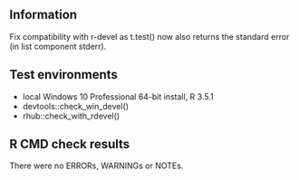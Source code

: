 ## Information
Fix compatibility with r-devel as t.test() now also returns the standard error
(in list component stderr).

## Test environments
* local Windows 10 Professional 64-bit install, R 3.5.1
* devtools::check_win_devel()
* rhub::check_with_rdevel()

## R CMD check results
There were no ERRORs, WARNINGs or NOTEs. 
